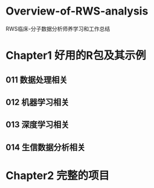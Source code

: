 # Overview-of-RWS-analysis
RWS临床-分子数据分析师养学习和工作总结
# Chapter1 好用的R包及其示例
## 011 数据处理相关
## 012 机器学习相关
## 013 深度学习相关
## 014 生信数据分析相关
# Chapter2 完整的项目
